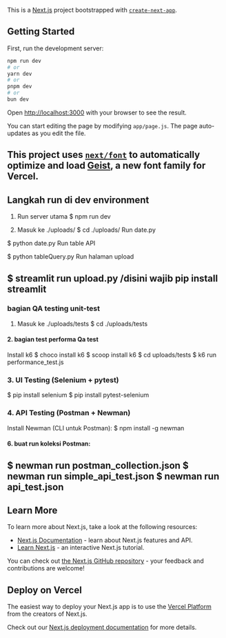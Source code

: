 This is a [Next.js](https://nextjs.org) project bootstrapped with [`create-next-app`](https://nextjs.org/docs/app/api-reference/cli/create-next-app).

## Getting Started

First, run the development server:

```bash
npm run dev
# or
yarn dev
# or
pnpm dev
# or
bun dev
```

Open [http://localhost:3000](http://localhost:3000) with your browser to see the result.

You can start editing the page by modifying `app/page.js`. The page auto-updates as you edit the file.

This project uses [`next/font`](https://nextjs.org/docs/app/building-your-application/optimizing/fonts) to automatically optimize and load [Geist](https://vercel.com/font), a new font family for Vercel.
---
## Langkah run di dev environment
1. Run server utama
$ npm run dev 

2. Masuk ke ./uploads/
$ cd ./uploads/
Run date.py

$ python date.py
Run table API

$ python tableQuery.py
Run halaman upload


$ streamlit run upload.py 
/disini wajib pip install streamlit
---

### bagian QA testing unit-test
1. Masuk ke ./uploads/tests
$ cd ./uploads/tests

#### 2. bagian test performa Qa test
Install k6
$ choco install k6
$ scoop install k6
$ cd uploads/tests
$ k6 run performance_test.js

### 3. UI Testing (Selenium + pytest)
   $ pip install selenium
   $ pip install pytest-selenium

### 4. API Testing (Postman + Newman)
   Install Newman (CLI untuk Postman):
   $ npm install -g newman
   
   
#### 6. buat run koleksi Postman:
   $ newman run postman_collection.json
   $ newman run simple_api_test.json
   $ newman run api_test.json
---

## Learn More

To learn more about Next.js, take a look at the following resources:

- [Next.js Documentation](https://nextjs.org/docs) - learn about Next.js features and API.
- [Learn Next.js](https://nextjs.org/learn) - an interactive Next.js tutorial.

You can check out [the Next.js GitHub repository](https://github.com/vercel/next.js) - your feedback and contributions are welcome!

## Deploy on Vercel

The easiest way to deploy your Next.js app is to use the [Vercel Platform](https://vercel.com/new?utm_medium=default-template&filter=next.js&utm_source=create-next-app&utm_campaign=create-next-app-readme) from the creators of Next.js.

Check out our [Next.js deployment documentation](https://nextjs.org/docs/app/building-your-application/deploying) for more details.

